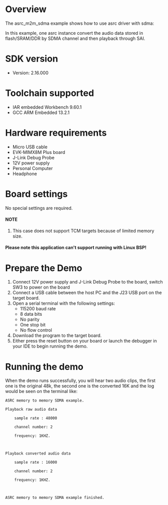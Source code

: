 Overview
========

The asrc_m2m_sdma example shows how to use asrc driver with sdma:

In this example, one asrc instance convert the audio data stored in flash/SRAM/DDR by SDMA channel and then playback through SAI.


SDK version
===========
- Version: 2.16.000

Toolchain supported
===================
- IAR embedded Workbench  9.60.1
- GCC ARM Embedded  13.2.1

Hardware requirements
=====================
- Micro USB cable
- EVK-MIMX8M Plus board
- J-Link Debug Probe
- 12V power supply
- Personal Computer
- Headphone

Board settings
==============
No special settings are required.

#### NOTE ####
1.  This case does not support TCM targets because of limited memory size.

#### Please note this application can't support running with Linux BSP! ####

Prepare the Demo
================
1.  Connect 12V power supply and J-Link Debug Probe to the board, switch SW3 to power on the board
2.  Connect a USB cable between the host PC and the J23 USB port on the target board.
3.  Open a serial terminal with the following settings:
    - 115200 baud rate
    - 8 data bits
    - No parity
    - One stop bit
    - No flow control
4.  Download the program to the target board.
5.  Either press the reset button on your board or launch the debugger in your IDE to begin running the demo.

Running the demo
================
When the demo runs successfully, you will hear two audio clips, the first one is the original 48k, the second one is the converted 16K and the log would be seen on the terminal like:

~~~~~~~~~~~~~~~~~~~
ASRC memory to memory SDMA example.

Playback raw audio data

    sample rate : 48000

    channel number: 2

    frequency: 1KHZ.



Playback converted audio data

    sample rate : 16000

    channel number: 2

    frequency: 1KHZ.



ASRC memory to memory SDMA example finished.
 ~~~~~~~~~~~~~~~~~~~


